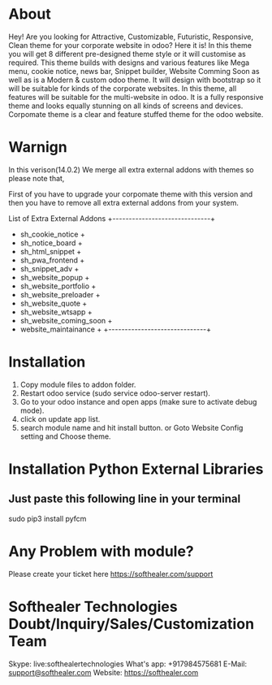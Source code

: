 About
============
Hey! Are you looking for Attractive, Customizable, Futuristic, Responsive, Clean theme for your corporate website in odoo? Here it is! In this theme you will get 8 different pre-designed theme style or it will customise as required. This theme builds with designs and various features like Mega menu, cookie notice, news bar, Snippet builder, Website Comming Soon as well as is a Modern & custom odoo theme. It will design with bootstrap so it will be suitable for kinds of the corporate websites. In this theme, all features will be suitable for the multi-website in odoo. It is a fully responsive theme and looks equally stunning on all kinds of screens and devices. Corpomate theme is a clear and feature stuffed theme for the odoo website.


Warnign
=========

In this verison(14.0.2) We merge all extra external addons with themes so please note that,

First of you have to upgrade your corpomate theme with this version and then you have to remove all extra external addons from your system.

List of Extra External Addons
+------------------------------+
+ sh_cookie_notice             +
+ sh_notice_board              +
+ sh_html_snippet              +
+ sh_pwa_frontend              +
+ sh_snippet_adv               +
+ sh_website_popup             +
+ sh_website_portfolio         +
+ sh_website_preloader         +
+ sh_website_quote             +
+ sh_website_wtsapp            +
+ sh_website_coming_soon       +
+ website_maintainance         +
+------------------------------+

Installation
============
1) Copy module files to addon folder.
2) Restart odoo service (sudo service odoo-server restart).
3) Go to your odoo instance and open apps (make sure to activate debug mode).
4) click on update app list.
5) search module name and hit install button. or Goto Website Config setting and Choose theme.


Installation Python External Libraries
===============================

Just paste this following line in your terminal 
-----------------------------------------------

sudo pip3 install pyfcm


Any Problem with module?
=====================================
Please create your ticket here https://softhealer.com/support

Softhealer Technologies Doubt/Inquiry/Sales/Customization Team
=====================================
Skype: live:softhealertechnologies
What's app: +917984575681
E-Mail: support@softhealer.com
Website: https://softhealer.com

